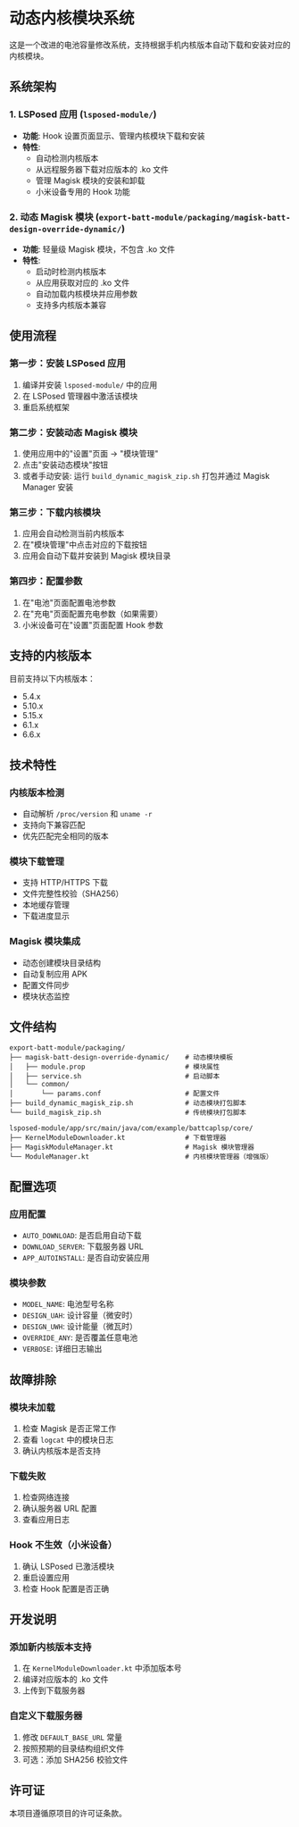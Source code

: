 # 动态内核模块系统

这是一个改进的电池容量修改系统，支持根据手机内核版本自动下载和安装对应的内核模块。

## 系统架构

### 1. LSPosed 应用 (`lsposed-module/`)
- **功能**: Hook 设置页面显示、管理内核模块下载和安装
- **特性**:
  - 自动检测内核版本
  - 从远程服务器下载对应版本的 .ko 文件
  - 管理 Magisk 模块的安装和卸载
  - 小米设备专用的 Hook 功能

### 2. 动态 Magisk 模块 (`export-batt-module/packaging/magisk-batt-design-override-dynamic/`)
- **功能**: 轻量级 Magisk 模块，不包含 .ko 文件
- **特性**:
  - 启动时检测内核版本
  - 从应用获取对应的 .ko 文件
  - 自动加载内核模块并应用参数
  - 支持多内核版本兼容

## 使用流程

### 第一步：安装 LSPosed 应用
1. 编译并安装 `lsposed-module/` 中的应用
2. 在 LSPosed 管理器中激活该模块
3. 重启系统框架

### 第二步：安装动态 Magisk 模块
1. 使用应用中的"设置"页面 -> "模块管理"
2. 点击"安装动态模块"按钮
3. 或者手动安装: 运行 `build_dynamic_magisk_zip.sh` 打包并通过 Magisk Manager 安装

### 第三步：下载内核模块
1. 应用会自动检测当前内核版本
2. 在"模块管理"中点击对应的下载按钮
3. 应用会自动下载并安装到 Magisk 模块目录

### 第四步：配置参数
1. 在"电池"页面配置电池参数
2. 在"充电"页面配置充电参数（如果需要）
3. 小米设备可在"设置"页面配置 Hook 参数

## 支持的内核版本

目前支持以下内核版本：
- 5.4.x
- 5.10.x
- 5.15.x
- 6.1.x
- 6.6.x

## 技术特性

### 内核版本检测
- 自动解析 `/proc/version` 和 `uname -r`
- 支持向下兼容匹配
- 优先匹配完全相同的版本

### 模块下载管理
- 支持 HTTP/HTTPS 下载
- 文件完整性校验（SHA256）
- 本地缓存管理
- 下载进度显示

### Magisk 模块集成
- 动态创建模块目录结构
- 自动复制应用 APK
- 配置文件同步
- 模块状态监控

## 文件结构

```
export-batt-module/packaging/
├── magisk-batt-design-override-dynamic/    # 动态模块模板
│   ├── module.prop                         # 模块属性
│   ├── service.sh                          # 启动脚本
│   └── common/
│       └── params.conf                     # 配置文件
├── build_dynamic_magisk_zip.sh             # 动态模块打包脚本
└── build_magisk_zip.sh                     # 传统模块打包脚本

lsposed-module/app/src/main/java/com/example/battcaplsp/core/
├── KernelModuleDownloader.kt               # 下载管理器
├── MagiskModuleManager.kt                  # Magisk 模块管理器
└── ModuleManager.kt                        # 内核模块管理器（增强版）
```

## 配置选项

### 应用配置
- `AUTO_DOWNLOAD`: 是否启用自动下载
- `DOWNLOAD_SERVER`: 下载服务器 URL
- `APP_AUTOINSTALL`: 是否自动安装应用

### 模块参数
- `MODEL_NAME`: 电池型号名称
- `DESIGN_UAH`: 设计容量（微安时）
- `DESIGN_UWH`: 设计能量（微瓦时）
- `OVERRIDE_ANY`: 是否覆盖任意电池
- `VERBOSE`: 详细日志输出

## 故障排除

### 模块未加载
1. 检查 Magisk 是否正常工作
2. 查看 `logcat` 中的模块日志
3. 确认内核版本是否支持

### 下载失败
1. 检查网络连接
2. 确认服务器 URL 配置
3. 查看应用日志

### Hook 不生效（小米设备）
1. 确认 LSPosed 已激活模块
2. 重启设置应用
3. 检查 Hook 配置是否正确

## 开发说明

### 添加新内核版本支持
1. 在 `KernelModuleDownloader.kt` 中添加版本号
2. 编译对应版本的 .ko 文件
3. 上传到下载服务器

### 自定义下载服务器
1. 修改 `DEFAULT_BASE_URL` 常量
2. 按照预期的目录结构组织文件
3. 可选：添加 SHA256 校验文件

## 许可证

本项目遵循原项目的许可证条款。
